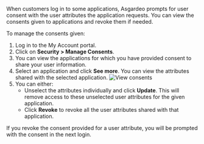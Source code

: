 
When customers log in to some applications, Asgardeo prompts for user consent with the user attributes the application requests.
You can view the consents given to applications and revoke them if needed.

To manage the consents given:
1. Log in to the My Account portal.
2. Click on **Security > Manage Consents**.
3. You can view the applications for which you have provided consent to share your user information.
4. Select an application and click **See more**. You can view the attributes shared with the selected application.
   <img :src="$withBase('/assets/img/guides/organization/self-service/view-consents.png')" alt="View consents">
5. You can either:
    - Unselect the attributes individually and click **Update**. This will remove access to these unselected user attributes for the given application.
    - Click **Revoke** to revoke all the user attributes shared with that application.

If you revoke the consent provided for a user attribute, you will be prompted  with the consent in the next login.

